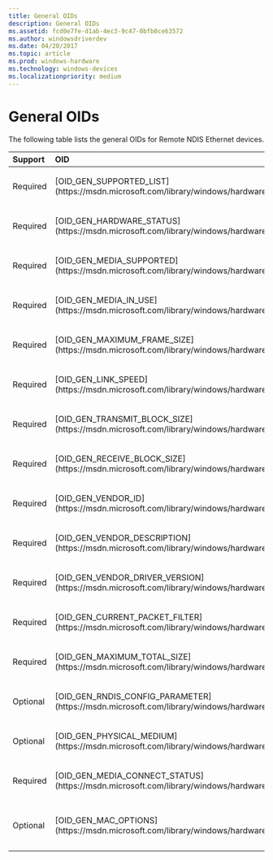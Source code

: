 ```yaml
---
title: General OIDs
description: General OIDs
ms.assetid: fcd0e7fe-d1ab-4ec3-9c47-0bfb0ce63572
ms.author: windowsdriverdev
ms.date: 04/20/2017
ms.topic: article
ms.prod: windows-hardware
ms.technology: windows-devices
ms.localizationpriority: medium
---
```


# General OIDs





The following table lists the general OIDs for Remote NDIS Ethernet devices.

<table>
<colgroup>
<col width="33%" />
<col width="33%" />
<col width="33%" />
</colgroup>
<thead>
<tr class="header">
<th align="left">Support</th>
<th align="left">OID</th>
<th align="left">Description</th>
</tr>
</thead>
<tbody>
<tr class="odd">
<td align="left"><p>Required</p></td>
<td align="left"><p>[OID_GEN_SUPPORTED_LIST](https://msdn.microsoft.com/library/windows/hardware/ff569642)</p></td>
<td align="left"><p>List of supported OIDs.</p></td>
</tr>
<tr class="even">
<td align="left"><p>Required</p></td>
<td align="left"><p>[OID_GEN_HARDWARE_STATUS](https://msdn.microsoft.com/library/windows/hardware/ff569585)</p></td>
<td align="left"><p>Hardware status.</p></td>
</tr>
<tr class="odd">
<td align="left"><p>Required</p></td>
<td align="left"><p>[OID_GEN_MEDIA_SUPPORTED](https://msdn.microsoft.com/library/windows/hardware/ff569609)</p></td>
<td align="left"><p>Media types supported (encoded).</p></td>
</tr>
<tr class="even">
<td align="left"><p>Required</p></td>
<td align="left"><p>[OID_GEN_MEDIA_IN_USE](https://msdn.microsoft.com/library/windows/hardware/ff569607)</p></td>
<td align="left"><p>Media types in use (encoded).</p></td>
</tr>
<tr class="odd">
<td align="left"><p>Required</p></td>
<td align="left"><p>[OID_GEN_MAXIMUM_FRAME_SIZE](https://msdn.microsoft.com/library/windows/hardware/ff569598)</p></td>
<td align="left"><p>Maximum frame size in bytes.</p></td>
</tr>
<tr class="even">
<td align="left"><p>Required</p></td>
<td align="left"><p>[OID_GEN_LINK_SPEED](https://msdn.microsoft.com/library/windows/hardware/ff569593)</p></td>
<td align="left"><p>Link speed in units of 100 bps.</p></td>
</tr>
<tr class="odd">
<td align="left"><p>Required</p></td>
<td align="left"><p>[OID_GEN_TRANSMIT_BLOCK_SIZE](https://msdn.microsoft.com/library/windows/hardware/ff569644)</p></td>
<td align="left"><p>Minimum amount of storage, in bytes, that a single packet occupies in the transmit buffer space of the NIC.</p></td>
</tr>
<tr class="even">
<td align="left"><p>Required</p></td>
<td align="left"><p>[OID_GEN_RECEIVE_BLOCK_SIZE](https://msdn.microsoft.com/library/windows/hardware/ff569633)</p></td>
<td align="left"><p>Amount of storage, in bytes, that a single packet occupies in the receive buffer space of the NIC.</p></td>
</tr>
<tr class="odd">
<td align="left"><p>Required</p></td>
<td align="left"><p>[OID_GEN_VENDOR_ID](https://msdn.microsoft.com/library/windows/hardware/ff569651)</p></td>
<td align="left"><p>Vendor NIC code.</p></td>
</tr>
<tr class="even">
<td align="left"><p>Required</p></td>
<td align="left"><p>[OID_GEN_VENDOR_DESCRIPTION](https://msdn.microsoft.com/library/windows/hardware/ff569649)</p></td>
<td align="left"><p>Vendor network card description.</p></td>
</tr>
<tr class="odd">
<td align="left"><p>Required</p></td>
<td align="left"><p>[OID_GEN_VENDOR_DRIVER_VERSION](https://msdn.microsoft.com/library/windows/hardware/ff569650)</p></td>
<td align="left"><p>Vendor-assigned version number of driver.</p></td>
</tr>
<tr class="even">
<td align="left"><p>Required</p></td>
<td align="left"><p>[OID_GEN_CURRENT_PACKET_FILTER](https://msdn.microsoft.com/library/windows/hardware/ff569575)</p></td>
<td align="left"><p>Current packet filter (encoded).</p></td>
</tr>
<tr class="odd">
<td align="left"><p>Required</p></td>
<td align="left"><p>[OID_GEN_MAXIMUM_TOTAL_SIZE](https://msdn.microsoft.com/library/windows/hardware/ff569601)</p></td>
<td align="left"><p>Maximum total packet length in bytes.</p></td>
</tr>
<tr class="even">
<td align="left"><p>Optional</p></td>
<td align="left"><p>[OID_GEN_RNDIS_CONFIG_PARAMETER](https://msdn.microsoft.com/library/windows/hardware/ff569639)</p></td>
<td align="left"><p>Device-specific configuration parameter (set only).</p></td>
</tr>
<tr class="odd">
<td align="left"><p>Optional</p></td>
<td align="left"><p>[OID_GEN_PHYSICAL_MEDIUM](https://msdn.microsoft.com/library/windows/hardware/ff569621)</p></td>
<td align="left"><p>Information about the underlying physical medium.</p></td>
</tr>
<tr class="even">
<td align="left"><p>Required</p></td>
<td align="left"><p>[OID_GEN_MEDIA_CONNECT_STATUS](https://msdn.microsoft.com/library/windows/hardware/ff569604)</p></td>
<td align="left"><p>Status of the NIC network connection.</p></td>
</tr>
<tr class="odd">
<td align="left"><p>Optional</p></td>
<td align="left"><p>[OID_GEN_MAC_OPTIONS](https://msdn.microsoft.com/library/windows/hardware/ff569597)</p></td>
<td align="left"><p>A bitmask that specifies optional properties of the NIC. Must be supported only by NICs that support [802.1p packet priority](https://msdn.microsoft.com/library/windows/hardware/ff562331).</p></td>
</tr>
</tbody>
</table>

 

 

 





